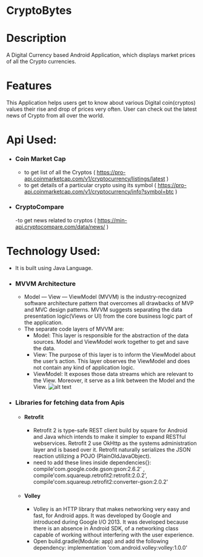 # CryptoBytes
# Description
A Digital Currency based Android Application,  which displays market prices of all the Crypto currencies.
# Features
This Application helps users get to know about various Digital coin(cryptos) values their rise and drop of prices very often.
User can check out the latest news of Crypto from all over the world.

# Api Used:
- ### Coin Market Cap 
    - to get list of all the Cryptos ( https://pro-api.coinmarketcap.com/v1/cryptocurrency/listings/latest )
    - to get details of a particular crypto using its symbol ( https://pro-api.coinmarketcap.com/v1/cryptocurrency/info?symbol=btc )
- ### CryptoCompare
    -to get news related to cryptos ( https://min-api.cryptocompare.com/data/news/ )

# Technology Used:
- It is built using Java Language.
- ### MVVM Architecture
    - Model — View — ViewModel (MVVM) is the industry-recognized software architecture pattern that overcomes all drawbacks of MVP and MVC design patterns. MVVM suggests separating the data presentation logic(Views or UI) from the core business logic part of the application.
    - The separate code layers of MVVM are:
        - Model: This layer is responsible for the abstraction of the data sources. Model and ViewModel work together to get and save the data.
        - View: The purpose of this layer is to inform the ViewModel about the user’s action. This layer observes the ViewModel and does not contain any kind of application logic.
        - ViewModel: It exposes those data streams which are relevant to the View. Moreover, it serve as a link between the Model and the View.
     ![alt text](https://miro.medium.com/max/1400/0*Ue9tnmHvGhCJpJ4Q.png)

- ### Libraries for fetching data from Apis
    - #### Retrofit
        - Retrofit 2 is type-safe REST client build by square for Android and Java which intends to make it simpler to expand RESTful webservices. Retrofit 2 use OkHttp as the systems administration layer and is based over it. Retrofit naturally serializes the JSON reaction utilizing a POJO (PlainOldJavaObject).
        - need to add these lines inside dependencies{}: compile'com.google.code.gson:gson:2.6.2' , compile'com.squareup.retrofit2:retrofit:2.0.2', compile'com.squareup.retrofit2:converter-gson:2.0.2'
    - #### Volley
        - Volley is an HTTP library that makes networking very easy and fast, for Android apps. It was developed by Google and introduced during Google I/O 2013. It was developed because there is an absence in Android SDK, of a networking class capable of working without interfering with the user experience.
        -  Open build.gradle(Module: app) and add the following dependency: implementation 'com.android.volley:volley:1.0.0'

 
